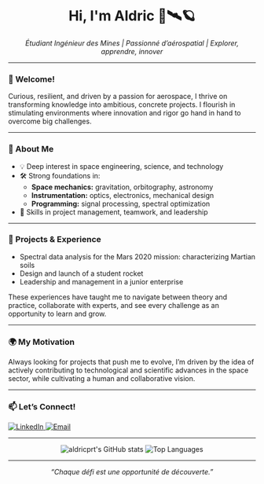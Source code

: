 <h1 align="center">Hi, I'm Aldric 🚀🛰️🪐</h1>
<p align="center">
  <em>Étudiant Ingénieur des Mines | Passionné d’aérospatial | Explorer, apprendre, innover</em>
</p>

---

### 👋 Welcome!

Curious, resilient, and driven by a passion for aerospace, I thrive on transforming knowledge into ambitious, concrete projects. I flourish in stimulating environments where innovation and rigor go hand in hand to overcome big challenges.

---

### 🌌 About Me

- 💡 Deep interest in space engineering, science, and technology  
- 🛠️ Strong foundations in:
  - **Space mechanics:** gravitation, orbitography, astronomy  
  - **Instrumentation:** optics, electronics, mechanical design  
  - **Programming:** signal processing, spectral optimization  
- 🤝 Skills in project management, teamwork, and leadership

---

### 🚀 Projects & Experience

- Spectral data analysis for the Mars 2020 mission: characterizing Martian soils  
- Design and launch of a student rocket  
- Leadership and management in a junior enterprise

These experiences have taught me to navigate between theory and practice, collaborate with experts, and see every challenge as an opportunity to learn and grow.

---

### 🌍 My Motivation

Always looking for projects that push me to evolve, I’m driven by the idea of actively contributing to technological and scientific advances in the space sector, while cultivating a human and collaborative vision.

---

### 📫 Let’s Connect!

<a href="https://www.linkedin.com/in/aldricprt/" target="_blank">
  <img src="https://img.shields.io/badge/LinkedIn-aldricprt-blue?style=flat&logo=linkedin" alt="LinkedIn">
</a>
<a href="mailto:aldricprt@gmail.com">
  <img src="https://img.shields.io/badge/Email-aldricprt@gmail.com-red?style=flat&logo=gmail" alt="Email">
</a>

---

<p align="center">
  <img src="https://github-readme-stats.vercel.app/api?username=aldricprt&show_icons=true&theme=tokyonight" alt="aldricprt's GitHub stats" />
  <img src="https://github-readme-stats.vercel.app/api/top-langs/?username=aldricprt&layout=compact&theme=tokyonight" alt="Top Languages" />
</p>

---

<p align="center">
  <em>“Chaque défi est une opportunité de découverte.”</em>
</p>
